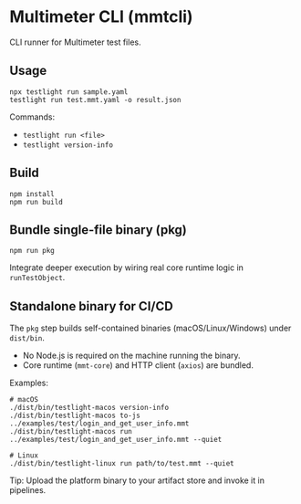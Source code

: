# Multimeter CLI (mmtcli)

CLI runner for Multimeter test files.

## Usage

```
npx testlight run sample.yaml
testlight run test.mmt.yaml -o result.json
```

Commands:
- `testlight run <file>`
- `testlight version-info`

## Build

```
npm install
npm run build
```

## Bundle single-file binary (pkg)

```
npm run pkg
```

Integrate deeper execution by wiring real core runtime logic in `runTestObject`.

## Standalone binary for CI/CD

The `pkg` step builds self-contained binaries (macOS/Linux/Windows) under `dist/bin`.

- No Node.js is required on the machine running the binary.
- Core runtime (`mmt-core`) and HTTP client (`axios`) are bundled.

Examples:

```
# macOS
./dist/bin/testlight-macos version-info
./dist/bin/testlight-macos to-js ../examples/test/login_and_get_user_info.mmt
./dist/bin/testlight-macos run ../examples/test/login_and_get_user_info.mmt --quiet

# Linux
./dist/bin/testlight-linux run path/to/test.mmt --quiet
```

Tip: Upload the platform binary to your artifact store and invoke it in pipelines.
